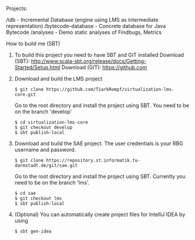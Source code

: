 Projects:

/idb - Incremental Database (engine using LMS as intermediate representation)
/bytecode-database - Concrete database for Java Bytecode
/analyses - Demo static analyses of Findbugs, Metrics


How to build me (SBT)

1.  To build this project you need to have SBT and GIT installed
    Download (SBT): http://www.scala-sbt.org/release/docs/Getting-Started/Setup.html
    Download (GIT): https://github.com

2.  Download and build the LMS project

        $ git clone https://github.com/TiarkRompf/virtualization-lms-core.git

    Go to the root directory and install the project using SBT. You need to be on the branch 'develop'

        $ cd virtualization-lms-core
        $ git checkout develop
        $ sbt publish-local

3.  Download and build the SAE project. The user credentials is your RBG username and password.

        $ git clone https://repository.st.informatik.tu-darmstadt.de/git/sae.git

    Go to the root directory and install the project using SBT. Currently you need to be on the branch 'lms'.

        $ cd sae
        $ git checkout lms
        $ sbt publish-local

4.  (Optional) You can automatically create project files for IntelliJ IDEA by using

        $ sbt gen-idea